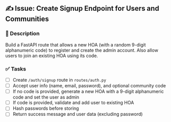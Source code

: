 ## ✍️ Issue: Create Signup Endpoint for Users and Communities

### 📌 Description
Build a FastAPI route that allows a new HOA (with a random 9-digit alphanumeric code) to register and create the admin account. Also allow users to join an existing HOA using its code.

### ✅ Tasks
- [ ] Create `/auth/signup` route in `routes/auth.py`
- [ ] Accept user info (name, email, password), and optional community code
- [ ] If no code is provided, generate a new HOA with a 9-digit alphanumeric code and set the user as admin
- [ ] If code is provided, validate and add user to existing HOA
- [ ] Hash passwords before storing
- [ ] Return success message and user data (excluding password)